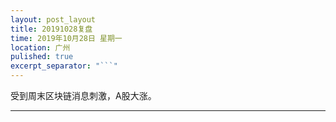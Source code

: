 ```yaml
---
layout: post_layout
title: 20191028复盘
time: 2019年10月28日 星期一
location: 广州
pulished: true
excerpt_separator: "```"
---
```



受到周末区块链消息刺激，A股大涨。

-------------------------------------------------------
